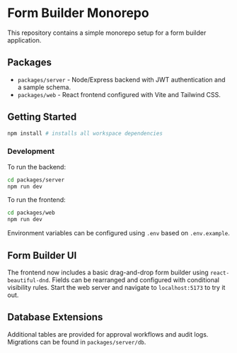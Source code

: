 # Form Builder Monorepo

This repository contains a simple monorepo setup for a form builder application.

## Packages

- `packages/server` - Node/Express backend with JWT authentication and a sample schema.
- `packages/web` - React frontend configured with Vite and Tailwind CSS.

## Getting Started

```bash
npm install # installs all workspace dependencies
```

### Development

To run the backend:

```bash
cd packages/server
npm run dev
```

To run the frontend:

```bash
cd packages/web
npm run dev
```

Environment variables can be configured using `.env` based on `.env.example`.

## Form Builder UI

The frontend now includes a basic drag-and-drop form builder using `react-beautiful-dnd`. Fields can be rearranged and configured with conditional visibility rules. Start the web server and navigate to `localhost:5173` to try it out.

## Database Extensions

Additional tables are provided for approval workflows and audit logs. Migrations can be found in `packages/server/db`.

